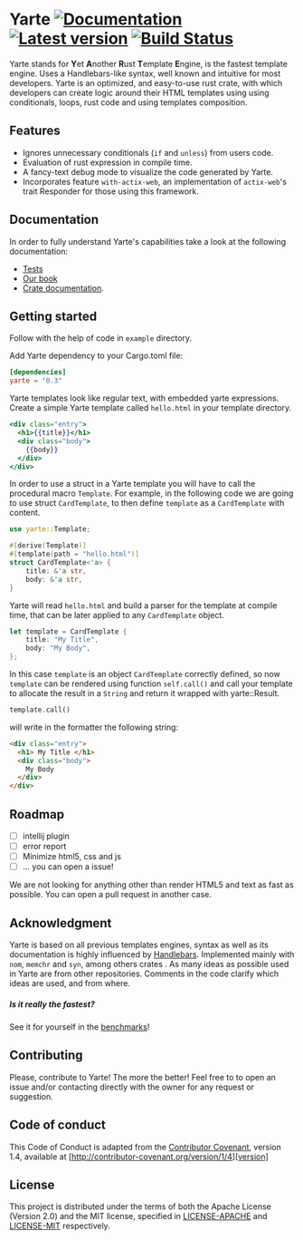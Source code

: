 # Yarte [![Documentation](https://docs.rs/yarte/badge.svg)](https://docs.rs/yarte/) [![Latest version](https://img.shields.io/crates/v/yarte.svg)](https://crates.io/crates/yarte) [![Build Status](https://travis-ci.org/botika/yarte.svg?branch=master)](https://travis-ci.org/botika/yarte)
Yarte stands for **Y**et **A**nother **R**ust **T**emplate **E**ngine, 
is the fastest template engine. Uses a Handlebars-like syntax, 
well known and intuitive for most developers. Yarte is an optimized, and easy-to-use 
rust crate, with which developers can create logic around their 
HTML templates using using conditionals, loops, rust code 
and using templates composition. 

## Features
- Ignores unnecessary conditionals (`if` and `unless`) from users code.
- Evaluation of rust expression in compile time.
- A fancy-text debug mode to visualize the code generated by Yarte.
- Incorporates feature `with-actix-web`, an implementation of `actix-web`'s trait Responder for those using this framework.

## Documentation
In order to  fully understand Yarte's capabilities take a look at the following documentation:
 - [Tests](./yarte/tests)
 - [Our book](https://yarte.netlify.com/)
 - [Crate documentation](https://docs.rs/yarte/).

## Getting started
Follow with the help of code in `example` directory.

Add Yarte dependency to your Cargo.toml file:

```toml
[dependencies]
yarte = "0.3"
```
Yarte templates look like regular text, with embedded yarte expressions. 
Create a simple Yarte template called `hello.html` in your template directory.

```handlebars
<div class="entry">
  <h1>{{title}}</h1>
  <div class="body">
    {{body}}
  </div>
</div>
```


In order to use a struct in a Yarte template  you will have to call 
the procedural macro `Template`. For example, in the following 
code we are going to use struct `CardTemplate`, to then 
define `template` as a `CardTemplate` with content. 

```rust
use yarte::Template;

#[derive(Template)]
#[template(path = "hello.html")]
struct CardTemplate<'a> {
    title: &'a str,
    body: &'a str,
}
```
Yarte will read `hello.html` and build a parser for the template at compile time,
that can be later applied to any `CardTemplate` object.

```rust
let template = CardTemplate {
    title: "My Title",
    body: "My Body",
};
```

In this case `template` is an object `CardTemplate` correctly defined, so now `template` 
can be rendered using function `self.call()` and call your template to allocate the 
result in a `String` and return it wrapped with yarte::Result.

```rust
template.call()
```
will write in the formatter the following string:
```html
<div class="entry">
  <h1> My Title </h1>
  <div class="body">
    My Body
  </div>
</div>
```

## Roadmap
- [ ] intellij plugin
- [ ] error report
- [ ] Minimize html5, css and js
- [ ] ... you can open a issue!

We are not looking for anything other than render HTML5 and text as fast as possible. 
You can open a pull request in another case.

## Acknowledgment
Yarte is based on all previous templates engines, syntax as well as its documentation 
is highly influenced by [Handlebars][handlebars]. Implemented mainly with `nom`, 
`memchr` and `syn`, among others crates . As many ideas as possible used in 
Yarte are from other repositories. Comments in the code clarify which ideas are used, 
and  from where.


##### Is it really the fastest?
 See it for yourself in the [benchmarks][bench]!

[bench]: https://gitlab.com/botika/template-benchmarks-rs
[handlebars]: https://handlebarsjs.com/ 

## Contributing

Please, contribute to Yarte! The more the better! Feel free to to open an issue and/or contacting directly with the 
owner for any request or suggestion.


## Code of conduct
This Code of Conduct is adapted from the [Contributor Covenant][homepage], version 1.4, available at [http://contributor-covenant.org/version/1/4][version]

[homepage]: http://contributor-covenant.org
[version]: http://contributor-covenant.org/version/1/4/

## License
This project is distributed under the terms of both the Apache License (Version 2.0) and the MIT license, specified in 
[LICENSE-APACHE](LICENSE-APACHE) and [LICENSE-MIT](LICENSE-MIT) respectively.
